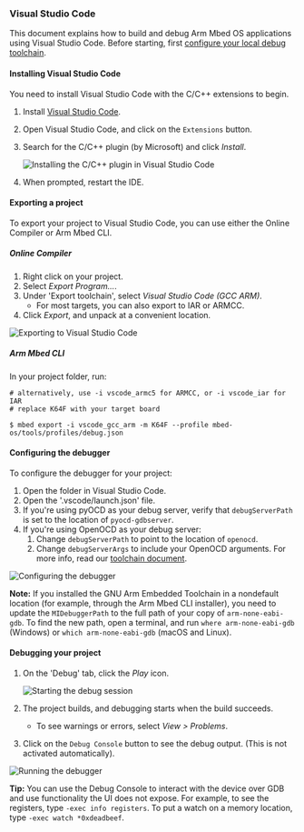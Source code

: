 ### Visual Studio Code

This document explains how to build and debug Arm Mbed OS applications using Visual Studio Code. Before starting, first [configure your local debug toolchain](toolchain.md).

#### Installing Visual Studio Code

You need to install Visual Studio Code with the C/C++ extensions to begin.

1. Install [Visual Studio Code](https://code.visualstudio.com).
1. Open Visual Studio Code, and click on the `Extensions` button.
1. Search for the C/C++ plugin (by Microsoft) and click *Install*.

    ![Installing the C/C++ plugin in Visual Studio Code](https://s3-us-west-2.amazonaws.com/mbed-os-docs-images/vscode2.png)

1. When prompted, restart the IDE.

#### Exporting a project

To export your project to Visual Studio Code, you can use either the Online Compiler or Arm Mbed CLI.

##### Online Compiler

1. Right click on your project.
1. Select *Export Program...*.
1. Under 'Export toolchain', select *Visual Studio Code (GCC ARM)*.
    * For most targets, you can also export to IAR or ARMCC.
1. Click *Export*, and unpack at a convenient location.

![Exporting to Visual Studio Code](https://s3-us-west-2.amazonaws.com/mbed-os-docs-images/vscode1.png)

##### Arm Mbed CLI

In your project folder, run:

```
# alternatively, use -i vscode_armc5 for ARMCC, or -i vscode_iar for IAR
# replace K64F with your target board

$ mbed export -i vscode_gcc_arm -m K64F --profile mbed-os/tools/profiles/debug.json
```

#### Configuring the debugger

To configure the debugger for your project:

1. Open the folder in Visual Studio Code.
1. Open the '.vscode/launch.json' file.
1. If you're using pyOCD as your debug server, verify that `debugServerPath` is set to the location of `pyocd-gdbserver`.
1. If you're using OpenOCD as your debug server:
     1. Change `debugServerPath` to point to the location of `openocd`.
     1. Change `debugServerArgs` to include your OpenOCD arguments. For more info, read our [toolchain document](toolchain.md).

![Configuring the debugger](https://s3-us-west-2.amazonaws.com/mbed-os-docs-images/vscode3.png)

<span class="notes">**Note:** If you installed the GNU Arm Embedded Toolchain in a nondefault location (for example, through the Arm Mbed CLI installer), you need to update the `MIDebuggerPath` to the full path of your copy of `arm-none-eabi-gdb`. To find the new path, open a terminal, and run `where arm-none-eabi-gdb` (Windows) or `which arm-none-eabi-gdb` (macOS and Linux).</span>

#### Debugging your project

1. On the 'Debug' tab, click the *Play* icon.

    ![Starting the debug session](https://s3-us-west-2.amazonaws.com/mbed-os-docs-images/vscode4.png)

1. The project builds, and debugging starts when the build succeeds.
    * To see warnings or errors, select *View > Problems*.
1. Click on the `Debug Console` button to see the debug output. (This is not activated automatically).

![Running the debugger](https://s3-us-west-2.amazonaws.com/mbed-os-docs-images/vscode5.png)

<span class="tips">**Tip:** You can use the Debug Console to interact with the device over GDB and use functionality the UI does not expose. For example, to see the registers, type `-exec info registers`. To put a watch on a memory location, type `-exec watch *0xdeadbeef`.</span>
